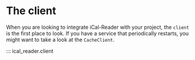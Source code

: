 # The client

When you are looking to integrate iCal-Reader with your project, the `client` is the first place to look.
If you have a service that periodically restarts, you might want to take a look at the `CacheClient`.

::: ical_reader.client
    